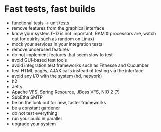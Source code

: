 Fast tests, fast builds
==============================

* functional tests -> unit tests
* remove features from the graphical interface
* know your system (HD is not important, RAM & processors are, watch out for quirks such as random on Linux)
* mock your services in your integration tests
* remove underused features
* do not implement features that seem slow to test
* avoid GUI-based test tools
* avoid integration test frameworks such as Fitnesse and Cucumber
* test HTML pages, AJAX calls instead of testing via the interface
* avoid any I/O with the system (hd, network)
* h2
* Jetty
* Apache VFS, Spring Resource, JBoss VFS, NIO 2 (?)
* SubEtha SMTP
* be on the look out for new, faster frameworks
* be a constant gardener
* do not test everything
* run your build in parallel
* upgrade your system
